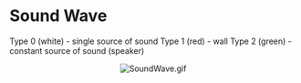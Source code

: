 # Sound Wave

Type 0 (white) - single source of sound 
Type 1 (red) - wall
Type 2 (green) - constant source of sound (speaker)

<div style="text-align:center">
    <img src="https://github.com/zawislakm/Discrete_Systems_Modeling_AGH_UST/blob/master/gifs/SoundWave.gif" alt="SoundWave.gif">
</div>

